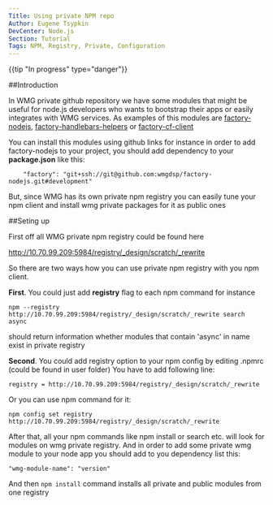 ```yaml
---
Title: Using private NPM repo
Author: Eugene Tsypkin
DevCenter: Node.js
Section: Tutorial
Tags: NPM, Registry, Private, Configuration
---
```


{{tip "In progress" type="danger"}}


##Introduction

In WMG private github repository we have some modules that might be useful for node.js developers who wants to bootstrap their apps or easily integrates with WMG services. As examples of this modules are [factory-nodejs][1], [factory-handlebars-helpers][2] or [factory-cf-client][3]

You can install this modules using github links for instance in order to add factory-nodejs to your project, you should add dependency to your **package.json** like this:

        "factory": "git+ssh://git@github.com:wmgdsp/factory-nodejs.git#development"

But, since WMG has its own private npm registry you can easily tune your npm client and install wmg private packages for it as public ones

##Seting up

First off all WMG private npm registry could be found here

http://10.70.99.209:5984/registry/_design/scratch/_rewrite

So there are two ways how you can use private npm registry with you npm client.


**First**. You could just add **registry** flag to each npm command for instance

`npm --registry http://10.70.99.209:5984/registry/_design/scratch/_rewrite search async`

should return information whether modules that contain 'async' in name exist in private registry


**Second**. You could add registry option to your npm config by editing .npmrc (could be found in user folder) You have to add following line:

    registry = http://10.70.99.209:5984/registry/_design/scratch/_rewrite

Or you can use npm command for it:

    npm config set registry http://10.70.99.209:5984/registry/_design/scratch/_rewrite

After that, all your npm commands like npm install or search etc. will look for modules on wmg private registry. And in order to add some private wmg module to your node app you should add to you dependency list this:

    "wmg-module-name": "version"

And then `npm install` command installs all private and public modules from one registry

  [1]: https://github.com/wmgdsp/factory-nodejs
  [2]: https://github.com/wmgdsp/factory-handlebars-helpers
  [3]: https://github.com/wmgdsp/factory-cf-client
